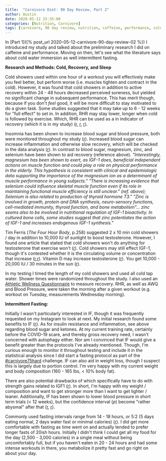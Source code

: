 ```yaml
---
title:  "Carnivore Diet: 90 Day Review, Part 2"
author: Austin
date: 2020-05-12 15:35:00
categories: [Nutrition, Carnivore]
tags: [carnivore, 90 day review, nutrition, caffeine, performance, cold, recover, carnivore diet, open science, literature review, electrolytes, blood pressure, sodium]
---
```


In [Part 1]({% post_url 2020-05-12-carnivore-90-day-review-02 %}) I introduced my study and talked about the preliminary research I did on caffeine and performance.  Moving on then, let's see what the literature says about cold water immersion as well intermittent fasting.

**Research and Methods: Cold, Recovery, and Sleep**

Cold showers used within one hour of a workout you will effectively make you feel better, but perform worse (i.e. muscles tighten and contract in the cold).  However, it was found that cold showers in addition to active recovery within 24 - 48 hours decreased perceived soreness, but yielded no significant change in subsequent performance.  This has merit though, because if you don't *feel* good, it will be more difficult to stay motivated to do a given task.  Some studies suggested that it may take up to 6 - 12 weeks for "full effect" to set in.  In addition, RHR may stay lower, longer when cold is followed by exercise.  Which, RHR can be used as a in indicator of recovery (which it is in my study) ([r](https://www.ncbi.nlm.nih.gov/pmc/articles/PMC5025014/), [r](https://www.ncbi.nlm.nih.gov/pmc/articles/PMC5745760/), [r](https://www.ncbi.nlm.nih.gov/pubmed/11219498)).

Insomnia has been shown to increase blood sugar and blood pressure, both were monitored throughout my study ([r](https://www.ncbi.nlm.nih.gov/pubmed/31404954)).  Increased blood sugar can increase inflammation and otherwise slow recovery, which will be checked in the data analysis ([r](https://www.ncbi.nlm.nih.gov/pmc/articles/PMC3820068/)).  In contrast to blood sugar, magnesium, zinc, and selenium have been shown to aid recovery (reference above).  *"Interestingly, magnesium has been shown to exert, as IGF-1 does, beneficial independent actions on muscle function and could play a role on physical performance in the elderly. This hypothesis is consistent with clinical and epidemiologic data supporting the importance of the magnesium ion as a determinant of muscle performance in young subjects."  "There is increasing evidence that selenium could influence skeletal muscle function even if its role in maintaining functional muscle efficiency is still unclear." (ref. above); Selenium is also related to production of thyroid hormone T3."  "Zinc is involved in growth, protein and DNA synthesis, neuro-sensory functions, cell-mediated immunity, thyroid function, and bone metabolism"... zinc seems also to be involved in nutritional regulation of IGF-1 bioactivity. In cultured bone cells, some studies suggest that zinc potentiates the action of IGF-1 and increases endogenous IGF-1 synthesis."*

Tim Ferris (*The Four Hour Body*, p.258) suggested 2 x 10 min cold showers / day in addition to 10,000 IU of sunlight to boost testosterone.  However, I found one article that stated that cold showers won't do anything for testosterone that exercise won't ([r](https://www.healthline.com/health/cold-shower-testosterone#summary)).  Cold showers may still effect IGF-1, though it's contested whether it is the circulating volume or concentration that increase ([r](https://www.ncbi.nlm.nih.gov/pubmed/24005315),[r](https://www.ncbi.nlm.nih.gov/pmc/articles/PMC5490602/)).  Vitamin D may increase testosterone ([r](https://www.ncbi.nlm.nih.gov/pubmed/21154195)).  You get 10,000 - 20,000 IU / 30 minutes in the sun ([r](https://www.healthline.com/nutrition/vitamin-d-from-sun#time-of-day)).

In my testing I timed the length of my cold showers and used all cold tap water.  Shower times were randomized throughout the study.  I also used an [Athletic Wellness Questionnaire](https://1xw7c62t8pgj1bq3qetvvsg1-wpengine.netdna-ssl.com/wp-content/uploads/2017/08/Wellness-Questionaire.jpg) to measure recovery.  RHR, as well as AWQ and Blood Pressure, were taken the morning after a given workout (e.g. workout on Tuesday, measurements Wednesday morning).

**Intermittent Fasting:**

Initially I wasn't particularly interested in IF, though it was frequently requested on my Instagram to look at next.  My initial research found some benefits to IF ([r](https://perfectketo.com/intermittent-fasting-and-keto/)).  As for insulin resistance and inflammation, see above regarding blood sugar and ketones.  At my current training rate, certainly before the COVID-19 scare, and thereby gross recovery need, I wasn't concerned with autophagy either.  Nor am I convinced that IF would give a benefit greater than the protocols I've already mentioned.  Though, I'm curious enough to monitor it throughout testing and include it in the statistical analysis since I did start a fasting protocol as part of the [#carnivore75hard](/tags/carnivore75hard) challenge.  IF can also aid in weight loss, though I suspect this is largely due to portion control.  I'm very happy with my current weight and body composition (160 - 165 lbs, < 10% body fat).

There are also potential drawbacks of which specifically have to do with strength gains related to IGF1 ([r](https://perfectketo.com/intermittent-fasting-and-keto/)).  In short, I'm happy with my weight / composition and want to get stronger more than I want to get lighter / leaner.  Additionally, IF has been shown to lower blood pressure in short term trials (< 12 weeks), but the confidence interval (*p*) become "rather abysmal" after that ([r](https://www.researchgate.net/publication/331929592_Intermittent_Fasting_in_Cardiovascular_Disorders-An_Overview), [r](https://www.sciencedirect.com/science/article/abs/pii/S1933171117304126)).

Commonly used fasting intervals range from 14 - 18 hours, or 5:2 (5 days eating normal, 2 days water fast or minimal calories) ([r](https://perfectketo.com/types-intermittent-fasting/)).  I did get more comfortable with fasting as time went on and actually tended to prefer longer fasts of 20ish hours.  Initially I didn't think I could get all my food for the day (2,500 - 3,000 calories) in a single meal without being uncomfortably full, but if you haven't eaten in 20 - 24 hours and had some intense workouts in there, you metabolize it pretty fast and go right on about your day.
